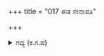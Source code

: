 +++
title = "017 ಈತ ಸೇನಾಪತಿ"

+++

<details><summary>ಗದ್ಯ (ಕ.ಗ.ಪ) </summary>

17. ಈತ ಸೇನಾಪತಿ. ಈತನು ಐವರ ಮೈದುನನು. ಪಾಂಚಾಲಕುಲದಲ್ಲಿ ಪ್ರಖ್ಯಾತನು. ಇವನು ದ್ರುಪದನ ಮಗ. ಈತನು ಸಾತ್ಯಕಿ, ಯಾದವರ ಕುಲದಲ್ಲಿ ಹುಟ್ಟಿದವನು. ಶಿಖಂಡಿಯೇ ಮೊದಲಾದ ಇವರುಗಳು ವಿಶೇಷವಾಗಿ ಸತ್ಯವಂತರು ಎಂದು ಸಾರಥಿಗೆ ನಗುತ್ತ  ನುಡಿದನು.
</details>

